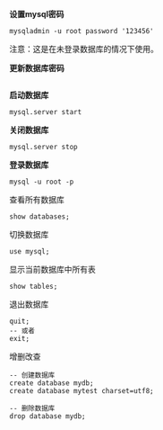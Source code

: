 **设置mysql密码**

```
mysqladmin -u root password '123456'
```

注意：这是在未登录数据库的情况下使用。

**更新数据库密码**

```

```

**启动数据库**

```
mysql.server start
```

**关闭数据库**

```
mysql.server stop
```

**登录数据库**

```
mysql -u root -p
```

查看所有数据库

```
show databases;
```

切换数据库

```
use mysql;
```

显示当前数据库中所有表

```
show tables;
```

退出数据库

```
quit; 
-- 或者
exit;
```

增删改查

```
-- 创建数据库
create database mydb;
create database mytest charset=utf8;

-- 删除数据库
drop database mydb;
```



